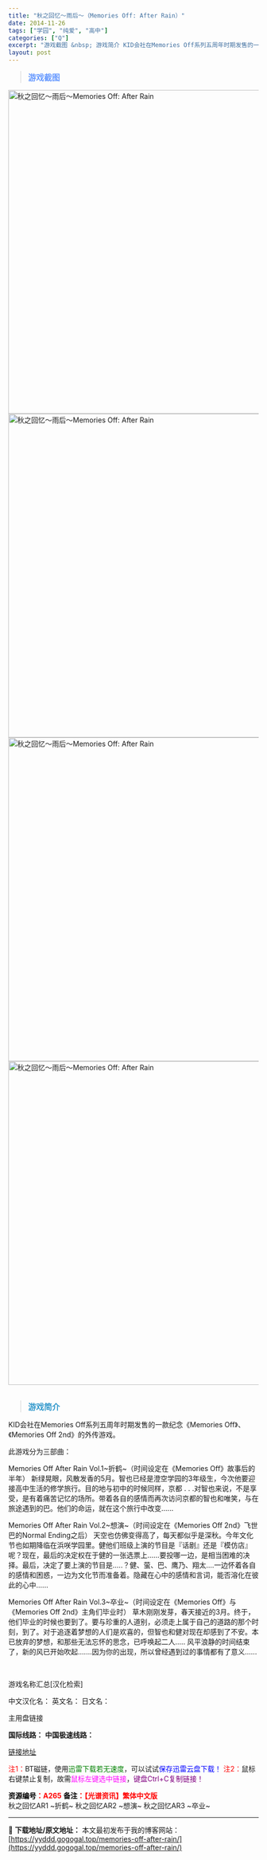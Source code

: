 ```yaml
---
title: "秋之回忆～雨后～（Memories Off: After Rain）"
date: 2014-11-26
tags: ["学园", "纯爱", "高中"]
categories: ["Q"]
excerpt: "游戏截图 &nbsp; 游戏简介 KID会社在Memories Off系列五周年时期发售的一款纪念《Memories Off》、《Memories Off 2nd》的外传游戏。 此游戏分为三部曲： Memories Off After Rain Vol.1~折鹤~（时间设定在《Memories Of&hellip;"
layout: post
---
```


<div>
<blockquote><b><span style="font-size: 12pt; color: #6699ff;">游戏截图</span></b></blockquote>
<div><img title="点击放大" src="https://yyddd.gogogal.top/wp-content/uploads/2025/04/20250430_6811f0fd9700c.webp" alt="秋之回忆～雨后～Memories Off: After Rain" width="650" /></div>
<div><img title="点击放大" src="https://yyddd.gogogal.top/wp-content/uploads/2025/04/20250430_6811f0ff3d7bd.webp" alt="秋之回忆～雨后～Memories Off: After Rain" width="650" /></div>
<div><img title="点击放大" src="https://yyddd.gogogal.top/wp-content/uploads/2025/04/20250430_6811f101878fb.webp" alt="秋之回忆～雨后～Memories Off: After Rain" width="650" /></div>
<div><img title="点击放大" src="https://yyddd.gogogal.top/wp-content/uploads/2025/04/20250430_6811f1038ab1f.webp" alt="秋之回忆～雨后～Memories Off: After Rain" width="650" /></div>
&nbsp;
<blockquote><b><span style="font-size: 12pt; color: #3399cc;">游戏简介</span></b></blockquote>
<div>

KID会社在Memories Off系列五周年时期发售的一款纪念《Memories Off》、《Memories Off 2nd》的外传游戏。

此游戏分为三部曲：

Memories Off After Rain Vol.1~折鹤~（时间设定在《Memories Off》故事后的半年）
新绿晃眼，风散发香的5月。智也已经是澄空学园的3年级生，今次他要迎接高中生活的修学旅行。目的地与初中的时候同样，京都 . . .对智也来说，不是享受，是有着痛苦记忆的场所。带着各自的感情而再次访问京都的智也和唯笑，与在旅途遇到的巴。他们的命运，就在这个旅行中改变......

Memories Off After Rain Vol.2~想演~（时间设定在《Memories Off 2nd》飞世巴的Normal Ending之后）
天空也仿佛变得高了，每天都似乎是深秋。今年文化节也如期降临在浜咲学园里。健他们班级上演的节目是『话剧』还是『模仿店』呢？现在，最后的决定权在于健的一张选票上......要投哪一边，是相当困难的决择。最后，决定了要上演的节目是.....？健、萤、巴、鹰乃、翔太....一边怀着各自的感情和困惑，一边为文化节而准备着。隐藏在心中的感情和言词，能否溶化在彼此的心中......

Memories Off After Rain Vol.3~卒业~（时间设定在《Memories Off》与《Memories Off 2nd》主角们毕业时）
草木刚刚发芽，春天接近的3月。终于，他们毕业的时候也要到了。要与珍重的人道别，必须走上属于自己的道路的那个时刻，到了。对于追逐着梦想的人们是欢喜的，但智也和健对现在却感到了不安。本已放弃的梦想，和那些无法忘怀的思念，已呼唤起二人..... 风平浪静的时间结束了，新的风已开始吹起.......因为你的出现，所以曾经遇到过的事情都有了意义......

</div>
&nbsp;

游戏名称汇总[汉化检索]

中文汉化名：
英文名：
日文名：

</div>
<div class="panel panel-primary">
<div class="panel-heading">主用盘链接</div>
<div class="panel-body">

<b>国际线路：</b>
<b>中国极速线路：</b>

<!--wechatfans start-->

<a href="https://pan.xunlei.com/s/VOS9lWJ8CK34pYSl4nk-Xp6CA1?pwd=qx5u#">链接地址</a>

<!--wechatfans end-->
<span style="color: #ff0000;">注1：</span>BT磁链，使用<span style="color: #008000;">迅雷下载若无速度</span>，可以试试<span style="color: #0000ff;">保存迅雷云盘下载！</span>
<span style="color: #ff0000;">注2：</span>鼠标右键禁止复制，故需<span style="color: #ff00ff;">鼠标左键选中链接</span>，<span style="color: #800080;">键盘Ctrl+C复制链接！</span>

</div>
<div class="panel-footer"><span style="color: #ff0000;"><b><span style="color: #000000;">资源编号</span>：A265</b></span>
<span style="color: #ff0000;"><b><span style="color: #000000;">备注</span>：【光谱资讯】繁体中文版</b></span></div>
秋之回忆AR1 ~折鹤~
秋之回忆AR2 ~想演~
秋之回忆AR3 ~卒业~

</div>

---
📖 **下载地址/原文地址：** 本文最初发布于我的博客网站：[https://yyddd.gogogal.top/memories-off-after-rain/](https://yyddd.gogogal.top/memories-off-after-rain/)
